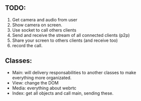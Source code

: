 
## TODO:
1. Get camera and audio from user
2. Show camera on screen.
3. Use socket to call others clients
4. Send and receive the stream of all connected clients (p2p)
5. Share your screen to others clients (and receive too)
6. record the call.

## Classes:
- Main: will delivery responsabilities to another classes to make everything more organizated. 
- View: change the DOM
- Media: everything about webrtc 
- Index: get all objects and call main, sending these. 
